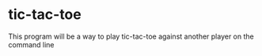 # tic-tac-toe
This program will be a way to play tic-tac-toe against another player on the command line
